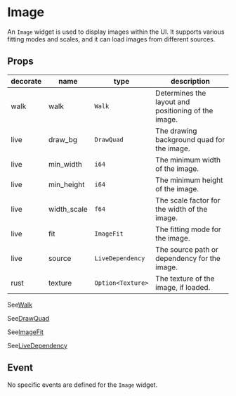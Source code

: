 # Image

An `Image` widget is used to display images within the UI. It supports various fitting modes and scales, and it can load images from different sources.

## Props

| decorate | name        | type               | description                                             |
|----------|-------------|--------------------|---------------------------------------------------------|
| walk     | walk        | `Walk`             | Determines the layout and positioning of the image.     |
| live     | draw_bg     | `DrawQuad`         | The drawing background quad for the image.              |
| live     | min_width   | `i64`              | The minimum width of the image.                         |
| live     | min_height  | `i64`              | The minimum height of the image.                        |
| live     | width_scale | `f64`              | The scale factor for the width of the image.            |
| live     | fit         | `ImageFit`         | The fitting mode for the image.                         |
| live     | source      | `LiveDependency`   | The source path or dependency for the image.            |
| rust     | texture     | `Option<Texture>`  | The texture of the image, if loaded.                    |

See[Walk](../types/walk.md)

See[DrawQuad](../types/draw_quad.md)

See[ImageFit](../types/image_fit.md)

See[LiveDependency](../types/live_dep.md)

## Event

No specific events are defined for the `Image` widget.